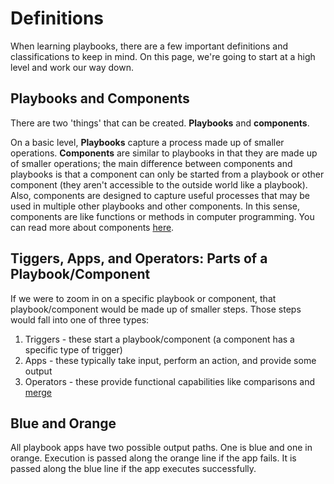 # Definitions

When learning playbooks, there are a few important definitions and classifications to keep in mind. On this page, we're going to start at a high level and work our way down.

## Playbooks and Components

There are two 'things' that can be created. **Playbooks** and **components**.

On a basic level, **Playbooks** capture a process made up of smaller operations. **Components** are similar to playbooks in that they are made up of smaller operations; the main difference between components and playbooks is that a component can only be started from a playbook or other component (they aren't accessible to the outside world like a playbook). Also, components are designed to capture useful processes that may be used in multiple other playbooks and other components. In this sense, components are like functions or methods in computer programming. You can read more about components [here](https://kb.threatconnect.com/customer/portal/articles/2927890).

## Tiggers, Apps, and Operators: Parts of a Playbook/Component

If we were to zoom in on a specific playbook or component, that playbook/component would be made up of smaller steps. Those steps would fall into one of three types:

1. Triggers - these start a playbook/component (a component has a specific type of trigger)
2. Apps - these typically take input, perform an action, and provide some output
3. Operators - these provide functional capabilities like comparisons and [merge](../constructs/merge-operator)

## Blue and Orange

All playbook apps have two possible output paths. One is blue and one in orange. Execution is passed along the orange line if the app fails. It is passed along the blue line if the app executes successfully.
